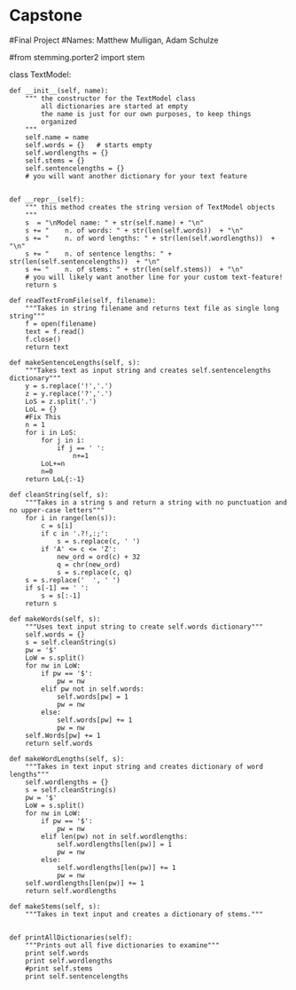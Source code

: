 # Capstone
#Final Project
#Names: Matthew Mulligan, Adam Schulze

#from stemming.porter2 import stem


class TextModel:

    def __init__(self, name):
        """ the constructor for the TextModel class
            all dictionaries are started at empty
            the name is just for our own purposes, to keep things 
            organized
        """
        self.name = name
        self.words = {}   # starts empty
        self.wordlengths = {}
        self.stems = {}
        self.sentencelengths = {}
        # you will want another dictionary for your text feature


    def __repr__(self):
        """ this method creates the string version of TextModel objects
        """
        s  = "\nModel name: " + str(self.name) + "\n"
        s += "    n. of words: " + str(len(self.words))  + "\n"
        s += "    n. of word lengths: " + str(len(self.wordlengths))  + "\n"
        s += "    n. of sentence lengths: " + str(len(self.sentencelengths))  + "\n"
        s += "    n. of stems: " + str(len(self.stems))  + "\n"
        # you will likely want another line for your custom text-feature!
        return s

    def readTextFromFile(self, filename):
        """Takes in string filename and returns text file as single long string"""
        f = open(filename)
        text = f.read()
        f.close()
        return text

    def makeSentenceLengths(self, s):
        """Takes text as input string and creates self.sentencelengths dictionary"""
        y = s.replace('!','.')
        z = y.replace('?','.')
        LoS = z.split('.')
        LoL = {}
        #Fix This
        n = 1
        for i in LoS:
            for j in i:
                if j == ' ':
                    n+=1
            LoL+=n
            n=0
        return LoL{:-1}

    def cleanString(self, s):
        """Takes in a string s and return a string with no punctuation and no upper-case letters"""
        for i in range(len(s)):
            c = s[i]
            if c in '.?!,:;':
                s = s.replace(c, ' ')
            if 'A' <= c <= 'Z':
                new_ord = ord(c) + 32
                q = chr(new_ord)
                s = s.replace(c, q)
        s = s.replace('  ', ' ')
        if s[-1] == ' ':
            s = s[:-1]
        return s

    def makeWords(self, s):
        """Uses text input string to create self.words dictionary"""
        self.words = {}
        s = self.cleanString(s)
        pw = '$'
        LoW = s.split()
        for nw in LoW:
            if pw == '$':
                pw = nw
            elif pw not in self.words:
                self.words[pw] = 1
                pw = nw
            else:
                self.words[pw] += 1
                pw = nw
        self.Words[pw] += 1
        return self.words

    def makeWordLengths(self, s):
        """Takes in text input string and creates dictionary of word lengths"""
        self.wordlengths = {}
        s = self.cleanString(s)
        pw = '$'
        LoW = s.split()
        for nw in LoW:
            if pw == '$':
                pw = nw
            elif len(pw) not in self.wordlengths:
                self.wordlengths[len(pw)] = 1
                pw = nw
            else:
                self.wordlengths[len(pw)] += 1
                pw = nw
        self.wordlengths[len(pw)] += 1
        return self.wordlengths

    def makeStems(self, s):
        """Takes in text input and creates a dictionary of stems."""


    def printAllDictionaries(self):
        """Prints out all five dictionaries to examine"""
        print self.words  
        print self.wordlengths 
        #print self.stems 
        print self.sentencelengths 

